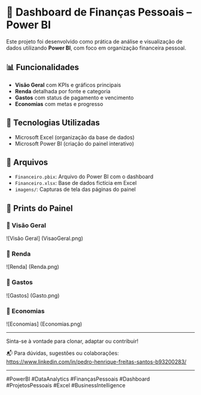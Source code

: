 # 💸 Dashboard de Finanças Pessoais – Power BI

Este projeto foi desenvolvido como prática de análise e visualização de dados utilizando **Power BI**, com foco em organização financeira pessoal.

## 📊 Funcionalidades

* **Visão Geral** com KPIs e gráficos principais
* **Renda** detalhada por fonte e categoria
* **Gastos** com status de pagamento e vencimento
* **Economias** com metas e progresso

## 🧰 Tecnologias Utilizadas

* Microsoft Excel (organização da base de dados)
* Microsoft Power BI (criação do painel interativo)

## 📂 Arquivos

* `Financeiro.pbix`: Arquivo do Power BI com o dashboard
* `Financeiro.xlsx`: Base de dados fictícia em Excel
* `imagens/`: Capturas de tela das páginas do painel

## 📎 Prints do Painel

### 🔹 Visão Geral

!\[Visão Geral] (VisaoGeral.png)

### 🔹 Renda

!\[Renda] (Renda.png)

### 🔹 Gastos

!\[Gastos] (Gasto.png)

### 🔹 Economias

!\[Economias] (Economias.png)

-------------------------------------------------------------

Sinta-se à vontade para clonar, adaptar ou contribuir!

📬 Para dúvidas, sugestões ou colaborações: https://www.linkedin.com/in/pedro-henrique-freitas-santos-b93200283/

-------------------------------------------------------------

\#PowerBI #DataAnalytics #FinançasPessoais #Dashboard #ProjetosPessoais #Excel #BusinessIntelligence

